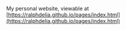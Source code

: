 My personal website, viewable at [https://ralphdelia.github.io/pages/index.html](https://ralphdelia.github.io/pages/index.html)
